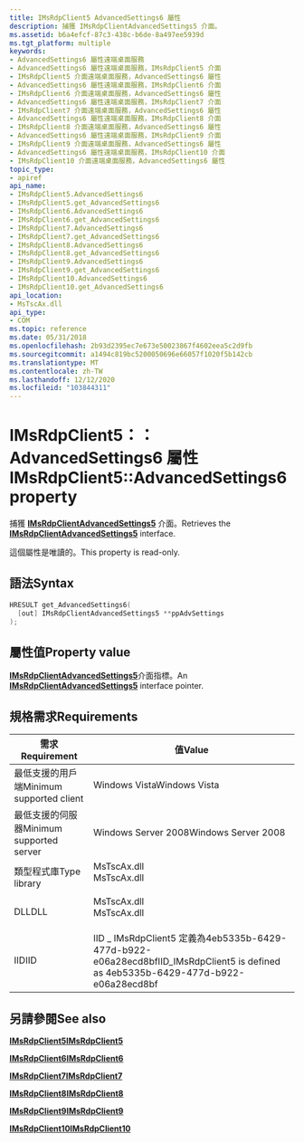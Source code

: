 ```yaml
---
title: IMsRdpClient5 AdvancedSettings6 屬性
description: 捕獲 IMsRdpClientAdvancedSettings5 介面。
ms.assetid: b6a4efcf-87c3-438c-b6de-8a497ee5939d
ms.tgt_platform: multiple
keywords:
- AdvancedSettings6 屬性遠端桌面服務
- AdvancedSettings6 屬性遠端桌面服務，IMsRdpClient5 介面
- IMsRdpClient5 介面遠端桌面服務，AdvancedSettings6 屬性
- AdvancedSettings6 屬性遠端桌面服務，IMsRdpClient6 介面
- IMsRdpClient6 介面遠端桌面服務，AdvancedSettings6 屬性
- AdvancedSettings6 屬性遠端桌面服務，IMsRdpClient7 介面
- IMsRdpClient7 介面遠端桌面服務，AdvancedSettings6 屬性
- AdvancedSettings6 屬性遠端桌面服務，IMsRdpClient8 介面
- IMsRdpClient8 介面遠端桌面服務，AdvancedSettings6 屬性
- AdvancedSettings6 屬性遠端桌面服務，IMsRdpClient9 介面
- IMsRdpClient9 介面遠端桌面服務，AdvancedSettings6 屬性
- AdvancedSettings6 屬性遠端桌面服務，IMsRdpClient10 介面
- IMsRdpClient10 介面遠端桌面服務，AdvancedSettings6 屬性
topic_type:
- apiref
api_name:
- IMsRdpClient5.AdvancedSettings6
- IMsRdpClient5.get_AdvancedSettings6
- IMsRdpClient6.AdvancedSettings6
- IMsRdpClient6.get_AdvancedSettings6
- IMsRdpClient7.AdvancedSettings6
- IMsRdpClient7.get_AdvancedSettings6
- IMsRdpClient8.AdvancedSettings6
- IMsRdpClient8.get_AdvancedSettings6
- IMsRdpClient9.AdvancedSettings6
- IMsRdpClient9.get_AdvancedSettings6
- IMsRdpClient10.AdvancedSettings6
- IMsRdpClient10.get_AdvancedSettings6
api_location:
- MsTscAx.dll
api_type:
- COM
ms.topic: reference
ms.date: 05/31/2018
ms.openlocfilehash: 2b93d2395ec7e673e50023867f4602eea5c2d9fb
ms.sourcegitcommit: a1494c819bc5200050696e66057f1020f5b142cb
ms.translationtype: MT
ms.contentlocale: zh-TW
ms.lasthandoff: 12/12/2020
ms.locfileid: "103844311"
---
```

# <a name="imsrdpclient5advancedsettings6-property"></a><span data-ttu-id="8a8f3-116">IMsRdpClient5：： AdvancedSettings6 屬性</span><span class="sxs-lookup"><span data-stu-id="8a8f3-116">IMsRdpClient5::AdvancedSettings6 property</span></span>

<span data-ttu-id="8a8f3-117">捕獲 [**IMsRdpClientAdvancedSettings5**](imsrdpclientadvancedsettings5.md) 介面。</span><span class="sxs-lookup"><span data-stu-id="8a8f3-117">Retrieves the [**IMsRdpClientAdvancedSettings5**](imsrdpclientadvancedsettings5.md) interface.</span></span>

<span data-ttu-id="8a8f3-118">這個屬性是唯讀的。</span><span class="sxs-lookup"><span data-stu-id="8a8f3-118">This property is read-only.</span></span>

## <a name="syntax"></a><span data-ttu-id="8a8f3-119">語法</span><span class="sxs-lookup"><span data-stu-id="8a8f3-119">Syntax</span></span>


```C++
HRESULT get_AdvancedSettings6(
  [out] IMsRdpClientAdvancedSettings5 **ppAdvSettings
);
```



## <a name="property-value"></a><span data-ttu-id="8a8f3-120">屬性值</span><span class="sxs-lookup"><span data-stu-id="8a8f3-120">Property value</span></span>

<span data-ttu-id="8a8f3-121">[**IMsRdpClientAdvancedSettings5**](imsrdpclientadvancedsettings-interface.md)介面指標。</span><span class="sxs-lookup"><span data-stu-id="8a8f3-121">An [**IMsRdpClientAdvancedSettings5**](imsrdpclientadvancedsettings-interface.md) interface pointer.</span></span>

## <a name="requirements"></a><span data-ttu-id="8a8f3-122">規格需求</span><span class="sxs-lookup"><span data-stu-id="8a8f3-122">Requirements</span></span>



| <span data-ttu-id="8a8f3-123">需求</span><span class="sxs-lookup"><span data-stu-id="8a8f3-123">Requirement</span></span> | <span data-ttu-id="8a8f3-124">值</span><span class="sxs-lookup"><span data-stu-id="8a8f3-124">Value</span></span> |
|-------------------------------------|----------------------------------------------------------------------------------------|
| <span data-ttu-id="8a8f3-125">最低支援的用戶端</span><span class="sxs-lookup"><span data-stu-id="8a8f3-125">Minimum supported client</span></span><br/> | <span data-ttu-id="8a8f3-126">Windows Vista</span><span class="sxs-lookup"><span data-stu-id="8a8f3-126">Windows Vista</span></span><br/>                                                               |
| <span data-ttu-id="8a8f3-127">最低支援的伺服器</span><span class="sxs-lookup"><span data-stu-id="8a8f3-127">Minimum supported server</span></span><br/> | <span data-ttu-id="8a8f3-128">Windows Server 2008</span><span class="sxs-lookup"><span data-stu-id="8a8f3-128">Windows Server 2008</span></span><br/>                                                         |
| <span data-ttu-id="8a8f3-129">類型程式庫</span><span class="sxs-lookup"><span data-stu-id="8a8f3-129">Type library</span></span><br/>             | <dl> <span data-ttu-id="8a8f3-130"><dt>MsTscAx.dll</dt></span><span class="sxs-lookup"><span data-stu-id="8a8f3-130"><dt>MsTscAx.dll</dt></span></span> </dl> |
| <span data-ttu-id="8a8f3-131">DLL</span><span class="sxs-lookup"><span data-stu-id="8a8f3-131">DLL</span></span><br/>                      | <dl> <span data-ttu-id="8a8f3-132"><dt>MsTscAx.dll</dt></span><span class="sxs-lookup"><span data-stu-id="8a8f3-132"><dt>MsTscAx.dll</dt></span></span> </dl> |
| <span data-ttu-id="8a8f3-133">IID</span><span class="sxs-lookup"><span data-stu-id="8a8f3-133">IID</span></span><br/>                      | <span data-ttu-id="8a8f3-134">IID \_ IMsRdpClient5 定義為4eb5335b-6429-477d-b922-e06a28ecd8bf</span><span class="sxs-lookup"><span data-stu-id="8a8f3-134">IID\_IMsRdpClient5 is defined as 4eb5335b-6429-477d-b922-e06a28ecd8bf</span></span><br/>       |



## <a name="see-also"></a><span data-ttu-id="8a8f3-135">另請參閱</span><span class="sxs-lookup"><span data-stu-id="8a8f3-135">See also</span></span>

<dl> <dt>

[<span data-ttu-id="8a8f3-136">**IMsRdpClient5**</span><span class="sxs-lookup"><span data-stu-id="8a8f3-136">**IMsRdpClient5**</span></span>](imsrdpclient5.md)
</dt> <dt>

[<span data-ttu-id="8a8f3-137">**IMsRdpClient6**</span><span class="sxs-lookup"><span data-stu-id="8a8f3-137">**IMsRdpClient6**</span></span>](imsrdpclient6.md)
</dt> <dt>

[<span data-ttu-id="8a8f3-138">**IMsRdpClient7**</span><span class="sxs-lookup"><span data-stu-id="8a8f3-138">**IMsRdpClient7**</span></span>](imsrdpclient7.md)
</dt> <dt>

[<span data-ttu-id="8a8f3-139">**IMsRdpClient8**</span><span class="sxs-lookup"><span data-stu-id="8a8f3-139">**IMsRdpClient8**</span></span>](imsrdpclient8.md)
</dt> <dt>

[<span data-ttu-id="8a8f3-140">**IMsRdpClient9**</span><span class="sxs-lookup"><span data-stu-id="8a8f3-140">**IMsRdpClient9**</span></span>](imsrdpclient9.md)
</dt> <dt>

[<span data-ttu-id="8a8f3-141">**IMsRdpClient10**</span><span class="sxs-lookup"><span data-stu-id="8a8f3-141">**IMsRdpClient10**</span></span>](imsrdpclient10.md)
</dt> </dl>

 

 





